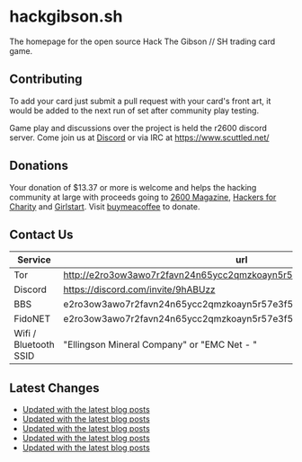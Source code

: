 # hackgibson.sh
The homepage for the open source Hack The Gibson // SH trading card game.


## Contributing

To add your card just submit a pull request with your card's front art, it would be added to the next run of set after community play testing.

Game play and discussions over the project is held the r2600 discord server. Come join us at [Discord](https://discord.com/invite/9hABUzz) or via IRC at https://www.scuttled.net/


## Donations

Your donation of $13.37 or more is welcome and helps the hacking community at large with proceeds going to [2600 Magazine](https://2600.com/), [Hackers for Charity](https://hackersforcharity.org) and [Girlstart](https://girlstart.org).  Visit [buymeacoffee](https://www.buymeacoffee.com/hackgibson.sh) to donate.


## Contact Us

Service | url
-|-
Tor | http://e2ro3ow3awo7r2favn24n65ycc2qmzkoayn5r57e3f56nvjwdcgg32ad.onion
Discord | https://discord.com/invite/9hABUzz
BBS | e2ro3ow3awo7r2favn24n65ycc2qmzkoayn5r57e3f56nvjwdcgg32ad.onion:23
FidoNET | e2ro3ow3awo7r2favn24n65ycc2qmzkoayn5r57e3f56nvjwdcgg32ad.onion:24554
Wifi / Bluetooth SSID | "Ellingson Mineral Company" or "EMC Net - <fidonet address>"

## Latest Changes
<!-- BLOG-POST-LIST:START -->
- [Updated with the latest blog posts](https://github.com/DFW2600/hackgibson.sh/commit/20b11b1a929afe8aafdd07b597fb55075b6d1be5)
- [Updated with the latest blog posts](https://github.com/DFW2600/hackgibson.sh/commit/ef7bb13e7809ff1d6d7e425bec9d2d48eb81d469)
- [Updated with the latest blog posts](https://github.com/DFW2600/hackgibson.sh/commit/313fa648a73d8b3ff86f8ed16d7b10cf9fbb7067)
- [Updated with the latest blog posts](https://github.com/DFW2600/hackgibson.sh/commit/0813127ada1a2af9c044afda4432fe180ba25655)
- [Updated with the latest blog posts](https://github.com/DFW2600/hackgibson.sh/commit/af134ce6a0a2fab8f5b785a53c56cab4c924742f)
<!-- BLOG-POST-LIST:END -->
